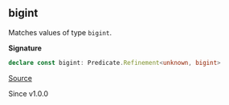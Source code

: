 ## bigint

Matches values of type `bigint`.

**Signature**

```ts
declare const bigint: Predicate.Refinement<unknown, bigint>
```

[Source](https://github.com/Effect-TS/effect/tree/main/packages/effect/src/Match.ts#L1014)

Since v1.0.0